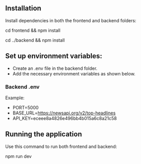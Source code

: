 ## Installation

Install dependencies in both the frontend and backend folders:

cd frontend && npm install

cd ../backend && npm install

## Set up environment variables:

- Create an .env file in the backend folder.
- Add the necessary environment variables as shown below.

### Backend .env
 Example:
- PORT=5000
- BASE_URL=https://newsapi.org/v2/top-headlines
- API_KEY=eceee8a4826e496bb4b015a6c8a21c58


## Running the application

Use this command to run both frontend and backend:

npm run dev
